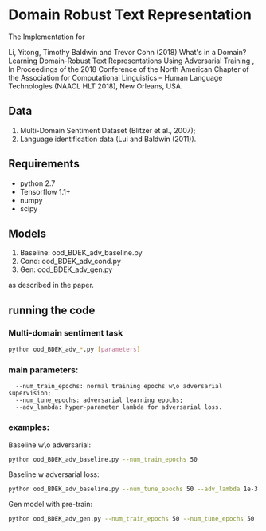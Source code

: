 # Domain Robust Text Representation

The Implementation for

Li, Yitong, Timothy Baldwin and Trevor Cohn (2018) What's in a Domain? Learning Domain-Robust Text Representations Using Adversarial Training , In Proceedings of the 2018 Conference of the North American Chapter of the Association for Computational Linguistics – Human Language Technologies (NAACL HLT 2018), New Orleans, USA.

## Data

1. Multi-Domain Sentiment Dataset (Blitzer et al., 2007);
2. Language identification data (Lui and Baldwin (2011)).

## Requirements

- python 2.7
- Tensorflow 1.1+
- numpy
- scipy

## Models

1. Baseline: ood_BDEK_adv_baseline.py
2. Cond: ood_BDEK_adv_cond.py
3. Gen: ood_BDEK_adv_gen.py

as described in the paper.

## running the code

### Multi-domain sentiment task
```bash
python ood_BDEK_adv_*.py [parameters]
```

### main parameters:
```text
  --num_train_epochs: normal training epochs w\o adversarial supervision;
  --num_tune_epochs: adversarial learning epochs;
  --adv_lambda: hyper-parameter lambda for adversarial loss.
```

### examples:
Baseline w\o adversarial:
```bash
python ood_BDEK_adv_baseline.py --num_train_epochs 50
```
Baseline w adversarial loss:
```bash
python ood_BDEK_adv_baseline.py --num_tune_epochs 50 --adv_lambda 1e-3
```
Gen model with pre-train:
```bash
python ood_BDEK_adv_gen.py --num_train_epochs 50 --num_tune_epochs 50
```
